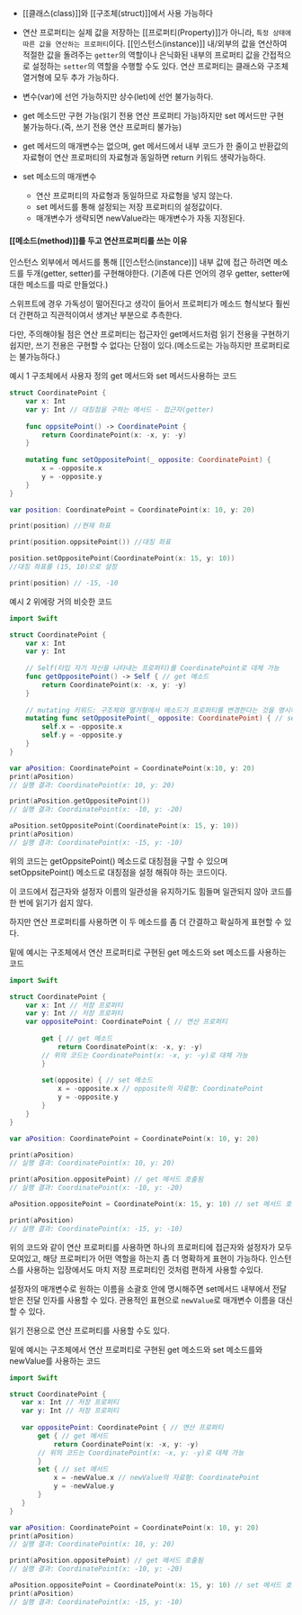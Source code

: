 
- [[클래스(class)]]와 [[구조체(struct)]]에서 사용 가능하다
- 연산 프로퍼티는 실제 값을 저장하는 [[프로퍼티(Property)]]가 아니라, `특정 상태에 따른 값을 연산하는 프로퍼티`이다. [[인스턴스(instance)]] 내/외부의 값을 연산하여 적절한 값을 돌려주는 `getter`의 역할이나 은닉화된 내부의 프로퍼티 값을 간접적으로 설정하는 `setter`의 역할을 수행할 수도 있다. 연산 프로퍼티는 클래스와 구조체 열거형에 모두 추가 가능하다.
- 변수(var)에 선언 가능하지만 상수(let)에 선언 불가능하다.

- get 메소드만 구현 가능(읽기 전용 연산 프로퍼티 가능)하지만 set 메서드만 구현 불가능하다.(즉, 쓰기 전용 연산 프로퍼티 불가능)

- get 메서드의 매개변수는 없으며, get 메서드에서 내부 코드가 한 줄이고 반환값의 자료형이 연산 프로퍼티의 자료형과 동일하면 return 키워드 생략가능하다.

- set 메소드의 매개변수
	- 연산 프로퍼티의 자료형과 동일하므로 자료형을 넣지 않는다.
	- set 메서드를 통해 설정되는 저장 프로퍼티의 설정값이다.
	- 매개변수가 생략되면 newValue라는 매개변수가 자동 지정된다.

#### [[메소드(method)]]를 두고 연산프로퍼티를 쓰는 이유
인스턴스 외부에서 메서드를 통해 [[인스턴스(instance)]] 내부 값에 접근 하려면 메소드를 두개(getter, setter)를 구현해야한다. (기존에 다른 언어의 경우 getter, setter에 대한 메소드를 따로 만들었다.)  

스위프트에 경우 가독성이 떨어진다고 생각이 들어서 프로퍼티가 메소드 형식보다 훨씬 더 간편하고 직관적이여서 생겨난 부분으로 추측한다.

다만, 주의해야될 점은 연산 프로퍼티는 접근자인 get메서드처럼 읽기 전용을 구현하기 쉽지만, 쓰기 전용은 구현할 수 없다는 단점이 있다.(메소드로는 가능하지만 프로퍼티로는 불가능하다.)

예시 1 구조체에서 사용자 정의 get 메서드와 set 메서드사용하는 코드
```swift
struct CoordinatePoint {  
	var x: Int
	var y: Int // 대칭점을 구하는 메서드 - 접근자(getter) 
	
	func oppsitePoint() -> CoordinatePoint { 
		return CoordinatePoint(x: -x, y: -y)
	}
	
	mutating func setOppositePoint(_ opposite: CoordinatePoint) {
		x = -opposite.x 
		y = -opposite.y 
	} 
} 

var position: CoordinatePoint = CoordinatePoint(x: 10, y: 20)  

print(position) //현재 좌표 

print(position.oppsitePoint()) //대칭 좌표   

position.setOppositePoint(CoordinatePoint(x: 15, y: 10)) 
//대칭 좌표를 (15, 10)으로 설정  

print(position) // -15, -10
```

예시 2 위에랑 거의 비슷한 코드
```swift
import Swift

struct CoordinatePoint {
	var x: Int
	var y: Int
	
	// Self(타입 자기 자신을 나타내는 프로퍼티)를 CoordinatePoint로 대체 가능
	func getOppositePoint() -> Self { // get 메소드
		return CoordinatePoint(x: -x, y: -y)
	}
	
	// mutating 키워드: 구조체와 열거형에서 메소드가 프로퍼티를 변경한다는 것을 명시하기 위해 사용
	mutating func setOppositePoint(_ opposite: CoordinatePoint) { // set 메소드
		self.x = -opposite.x
		self.y = -opposite.y
	}
}

var aPosition: CoordinatePoint = CoordinatePoint(x:10, y: 20)
print(aPosition)
// 실행 결과: CoordinatePoint(x: 10, y: 20)

print(aPosition.getOppositePoint())
// 실행 결과: CoordinatePoint(x: -10, y: -20)

aPosition.setOppositePoint(CoordinatePoint(x: 15, y: 10))
print(aPosition)
// 실행 결과: CoordinatePoint(x: -15, y: -10)
```

위의 코드는 getOppsitePoint() 메소드로 대칭점을 구할 수 있으며 setOppsitePoint() 메소드로 대칭점을 설정 해줘야 하는 코드이다.

이 코드에서 접근자와 설정자 이름의 일관성을 유지하기도 힘들며 일관되지 않아 코드를 한 번에 읽기가 쉽지 않다.  

하지만 연산 프로퍼티를 사용하면 이 두 메소드를 좀 더 간결하고 확실하게 표현할 수 있다.

밑에 예시는 구조체에서  연산 프로퍼티로 구현된 get 메소드와 set 메소드를 사용하는 코드

```swift
import Swift

struct CoordinatePoint {
	var x: Int // 저장 프로퍼티
	var y: Int // 저장 프로퍼티
	var oppositePoint: CoordinatePoint { // 연산 프로퍼티
		
		get { // get 메소드
			return CoordinatePoint(x: -x, y: -y)
		// 위의 코드는 CoordinatePoint(x: -x, y: -y)로 대체 가능
		}
		
		set(opposite) { // set 메소드
			x = -opposite.x // opposite의 자료형: CoordinatePoint
			y = -opposite.y
		}
	}
}

var aPosition: CoordinatePoint = CoordinatePoint(x: 10, y: 20)

print(aPosition)
// 실행 결과: CoordinatePoint(x: 10, y: 20)

print(aPosition.oppositePoint) // get 메서드 호출됨
// 실행 결과: CoordinatePoint(x: -10, y: -20)

aPosition.oppositePoint = CoordinatePoint(x: 15, y: 10) // set 메서드 호출됨

print(aPosition)
// 실행 결과: CoordinatePoint(x: -15, y: -10)
```

위의 코드와 같이 연산 프로퍼티를 사용하면 하나의 프로퍼티에 접근자와 설정자가 모두 모여있고, 해당 프로퍼티가 어떤 역할을 하는지 좀 더 명확하게 표현이 가능하다.
인스턴스를 사용하는 입장에서도 마치 저장 프로퍼티인 것처럼 편하게 사용할 수있다.

설정자의 매개변수로 원하는 이름을 소괄호 안에 명시해주면 set메서드 내부에서 전달받은 전달 인자를 사용할 수 있다. 관용적인 표현으로 `newValue`로 매개변수 이름을 대신할 수 있다.

읽기 전용으로 연산 프로퍼티를 사용할 수도 있다.

밑에 예시는 구조체에서  연산 프로퍼티로 구현된 get 메소드와 set 메소드를와 newValue를 사용하는 코드
 ```swift
import Swift

struct CoordinatePoint {
	var x: Int // 저장 프로퍼티
	var y: Int // 저장 프로퍼티
	
	var oppositePoint: CoordinatePoint { // 연산 프로퍼티
		get { // get 메서드
			return CoordinatePoint(x: -x, y: -y)
		// 위의 코드는 CoordinatePoint(x: -x, y: -y)로 대체 가능
		}
		set { // set 메서드
			x = -newValue.x // newValue의 자료형: CoordinatePoint
			y = -newValue.y
		}
	}
}

var aPosition: CoordinatePoint = CoordinatePoint(x: 10, y: 20)
print(aPosition)
// 실행 결과: CoordinatePoint(x: 10, y: 20)

print(aPosition.oppositePoint) // get 메서드 호출됨
// 실행 결과: CoordinatePoint(x: -10, y: -20)

aPosition.oppositePoint = CoordinatePoint(x: 15, y: 10) // set 메서드 호출됨
print(aPosition)
// 실행 결과: CoordinatePoint(x: -15, y: -10)
```